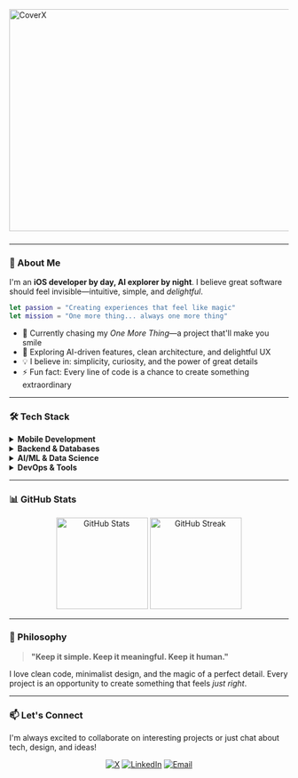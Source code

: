 <img width="1200" height="400" alt="CoverX" src="https://github.com/user-attachments/assets/c377a037-d7a2-40fa-8bcd-c0b66a736de6" />

<h3 align="center"></h3>

---

### 🚀 About Me

I'm an **iOS developer by day, AI explorer by night**. I believe great software should feel invisible—intuitive, simple, and *delightful*.

```swift
let passion = "Creating experiences that feel like magic"
let mission = "One more thing... always one more thing"
```

- 🔭 Currently chasing my *One More Thing*—a project that'll make you smile
- 🌱 Exploring AI-driven features, clean architecture, and delightful UX
- 💡 I believe in: simplicity, curiosity, and the power of great details
- ⚡ Fun fact: Every line of code is a chance to create something extraordinary

---

### 🛠️ Tech Stack

<details>
<summary><b>Mobile Development</b></summary>
<br>

![Swift](https://img.shields.io/badge/Swift-FA7343?style=flat-square&logo=swift&logoColor=white)
![Flutter](https://img.shields.io/badge/Flutter-02569B?style=flat-square&logo=flutter&logoColor=white)
![Dart](https://img.shields.io/badge/Dart-0175C2?style=flat-square&logo=dart&logoColor=white)
![Xcode](https://img.shields.io/badge/Xcode-147EFB?style=flat-square&logo=xcode&logoColor=white)
![Android Studio](https://img.shields.io/badge/Android_Studio-3DDC84?style=flat-square&logo=android-studio&logoColor=white)

</details>

<details>
<summary><b>Backend & Databases</b></summary>
<br>

![PHP](https://img.shields.io/badge/PHP-777BB4?style=flat-square&logo=php&logoColor=white)
![Laravel](https://img.shields.io/badge/Laravel-FF2D20?style=flat-square&logo=laravel&logoColor=white)
![MySQL](https://img.shields.io/badge/MySQL-4479A1?style=flat-square&logo=mysql&logoColor=white)
![MongoDB](https://img.shields.io/badge/MongoDB-47A248?style=flat-square&logo=mongodb&logoColor=white)
![Firebase](https://img.shields.io/badge/Firebase-FFCA28?style=flat-square&logo=firebase&logoColor=black)

</details>

<details>
<summary><b>AI/ML & Data Science</b></summary>
<br>

![Python](https://img.shields.io/badge/Python-3776AB?style=flat-square&logo=python&logoColor=white)
![TensorFlow](https://img.shields.io/badge/TensorFlow-FF6F00?style=flat-square&logo=tensorflow&logoColor=white)
![PyTorch](https://img.shields.io/badge/PyTorch-EE4C2C?style=flat-square&logo=pytorch&logoColor=white)
![Scikit Learn](https://img.shields.io/badge/Scikit_Learn-F7931E?style=flat-square&logo=scikit-learn&logoColor=white)

</details>

<details>
<summary><b>DevOps & Tools</b></summary>
<br>

![Docker](https://img.shields.io/badge/Docker-2496ED?style=flat-square&logo=docker&logoColor=white)
![Git](https://img.shields.io/badge/Git-F05032?style=flat-square&logo=git&logoColor=white)
![Linux](https://img.shields.io/badge/Linux-FCC624?style=flat-square&logo=linux&logoColor=black)
![Figma](https://img.shields.io/badge/Figma-F24E1E?style=flat-square&logo=figma&logoColor=white)

</details>

---

### 📊 GitHub Stats

<div align="center">
  <img src="https://github-readme-stats.vercel.app/api?username=polintosh&show_icons=true&theme=tokyonight&hide_border=true&bg_color=0D1117" alt="GitHub Stats" height="165">
  <img src="https://github-readme-streak-stats.herokuapp.com/?user=polintosh&theme=tokyonight&hide_border=true&background=0D1117" alt="GitHub Streak" height="165">
</div>

---

### 💭 Philosophy

> **"Keep it simple. Keep it meaningful. Keep it human."**

I love clean code, minimalist design, and the magic of a perfect detail. Every project is an opportunity to create something that feels *just right*.

---

### 📫 Let's Connect

I'm always excited to collaborate on interesting projects or just chat about tech, design, and ideas!

<p align="center">
  <a href="https://x.com/polintosh"><img src="https://img.shields.io/badge/X-000000?style=for-the-badge&logo=x&logoColor=white" alt="X"></a>
  <a href="https://www.linkedin.com/in/pol-hernàndez-319518299"><img src="https://img.shields.io/badge/LinkedIn-0077B5?style=for-the-badge&logo=linkedin&logoColor=white" alt="LinkedIn"></a>
  <a href="mailto:hellopolintosh@gmail.com"><img src="https://img.shields.io/badge/Email-D14836?style=for-the-badge&logo=gmail&logoColor=white" alt="Email"></a>
</p>
